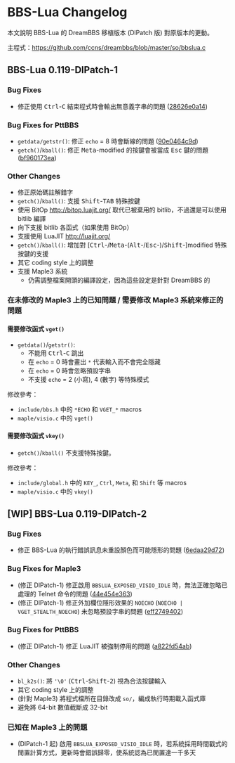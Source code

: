 # BBS-Lua Changelog

本文說明 BBS-Lua 的 DreamBBS 移植版本 (DlPatch 版) 對原版本的更動。

主程式：https://github.com/ccns/dreambbs/blob/master/so/bbslua.c

## BBS-Lua 0.119-DlPatch-1

### Bug Fixes
- 修正使用 <kbd>Ctrl</kbd>-<kbd>C</kbd> 結束程式時會輸出無意義字串的問題 ([28626e0a14](https://github.com/ccns/dreambbs/commit/28626e0a1422f85a91eb61a3bd4d9791139533b5))

### Bug Fixes for PttBBS
- `getdata/getstr()`: 修正 `echo` = 8 時會斷線的問題 ([90e0464c9d](https://github.com/ccns/dreambbs/commit/90e0464c9d3d6d1f3dc14fa2e696608fa9de3e34))
- `getch()`/`kball()`: 修正 <kbd>Meta</kbd>-modified 的按鍵會被當成 <kbd>Esc</kbd> 鍵的問題 ([bf960173ea](https://github.com/ccns/dreambbs/commit/bf960173eaf42f8cfdeccd806b96556d59668907#diff-3cc4b761fdc37db96f8fc5de75e12ece404e431b5e503896976b77d3c71cb9cdR1006-R1010))

### Other Changes

- 修正原始碼註解錯字
- `getch()`/`kball()`: 支援 <kbd>Shift</kbd>-<kbd>TAB</kbd> 特殊按鍵
- 使用 BitOp <http://bitop.luajit.org/> 取代已被棄用的 bitlib，不過還是可以使用 bitlib 編譯
- 向下支援 bitlib 各函式（如果使用 BitOp）
- 支援使用 LuaJIT <http://luajit.org/>
- `getch()`/`kball()`: 增加對 [<kbd>Ctrl</kbd>-/<kbd>Meta</kbd>-(<kbd>Alt</kbd>-/<kbd>Esc</kbd>-)/<kbd>Shift</kbd>-]modified 特殊按鍵的支援
- 其它 coding style 上的調整
- 支援 Maple3 系統
    - 仍需調整檔案開頭的編譯設定，因為這些設定是針對 DreamBBS 的

### 在未修改的 Maple3 上的已知問題 / 需要修改 Maple3 系統來修正的問題

#### 需要修改函式 `vget()`
- `getdata()`/`getstr()`:
    - 不能用 <kbd>Ctrl</kbd>-<kbd>C</kbd> 跳出
    - 在 `echo` = 0 時會畫出 `*` 代表輸入而不會完全隱藏
    - 在 `echo` = 0 時會忽略預設字串
    - 不支援 `echo` = 2 (小寫), 4 (數字) 等特殊模式

修改參考：
- `include/bbs.h` 中的 `*ECHO` 和 `VGET_*` macros
- `maple/visio.c` 中的 `vget()`

#### 需要修改函式 `vkey()`
- `getch()`/`kball()` 不支援特殊按鍵。

修改參考：
- `include/global.h` 中的 `KEY_`, `Ctrl`, `Meta`, 和 `Shift` 等 macros
- `maple/visio.c` 中的 `vkey()`


## [WIP] BBS-Lua 0.119-DlPatch-2

### Bug Fixes
- 修正 BBS-Lua 的執行錯誤訊息未重設顏色而可能隱形的問題 ([6edaa29d72](https://github.com/ccns/dreambbs/commit/6edaa29d7222228433ee3d0e106c584acba1f289))

### Bug Fixes for Maple3
- (修正 DlPatch-1) 修正啟用 `BBSLUA_EXPOSED_VISIO_IDLE` 時，無法正確忽略已處理的 Telnet 命令的問題 ([44e454e363](https://github.com/ccns/dreambbs/commit/44e454e3632d6818daf475837d71cc2cf6fb00bc))
- (修正 DlPatch-1) 修正外加欄位隱形效果的 `NOECHO` (`NOECHO | VGET_STEALTH_NOECHO`) 未忽略預設字串的問題 ([eff2749402](https://github.com/ccns/dreambbs/commit/eff27494029a2fd2485ff19e28f6451b33b47a04))

### Bug Fixes for PttBBS
- (修正 DlPatch-1) 修正 LuaJIT 被強制停用的問題 ([a822fd54ab](https://github.com/ccns/dreambbs/commit/a822fd54ab79b2e39348d193062fa6f4b694593c))

### Other Changes

- `bl_k2s()`: 將 `'\0'` (<kbd>Ctrl</kbd>-<kbd>Shift</kbd>-<kbd>2</kbd>) 視為合法按鍵輸入
- 其它 coding style 上的調整
- (針對 Maple3) 將程式檔所在目錄改成 `so/`，編成執行時期載入函式庫
- 避免將 64-bit 數值截斷成 32-bit

### 已知在 Maple3 上的問題
- (DlPatch-1 起) 啟用 `BBSLUA_EXPOSED_VISIO_IDLE` 時，若系統採用時間戳式的閒置計算方式，更新時會錯誤歸零，使系統認為已閒置達一千多天